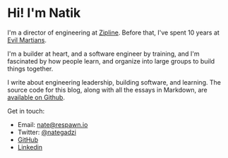 # Hi! I'm Natik

I'm a director of engineering at [Zipline](https://getzipline.com). Before that,
I've spent 10 years at [Evil Martians](https://evl.ms).

I'm a builder at heart, and a software engineer by training, and I'm fascinated
by how people learn, and organize into large groups to build things together.

I write about engineering leadership, building software, and learning. The
source code for this blog, along with all the essays in Markdown, are
[available on Github](https://github.com/natikgadzhi/respawn-io).

Get in touch:

- Email: nate@respawn.io
- Twitter: [@nategadzi](https://twitter.com/natikgadzhi)
- [GitHub](https://github.com/natikgadzhi)
- [Linkedin](https://linkedin.com/in/natikgadzhi)

